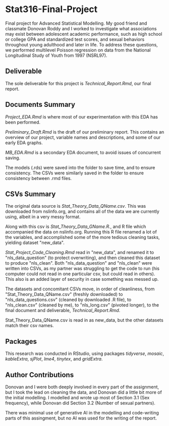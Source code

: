 # Stat316-Final-Project
Final project for Advanced Statistical Modelling. My good friend and classmate Donovan Roddy and I worked to investigate what associations may exist between adolescent academic performance, such as high school or college GPA and standardized test scores, and sexual behaviors throughout young adulthood and later in life. To address these questions, we performed multilevel Poisson regression on data from the National Longitudinal Study of Youth from 1997 (NSRL97).

## Deliverable

The sole deliverable for this project is _Technical_Report.Rmd_, our final report. 

## Documents Summary

_Project_EDA.Rmd_ is where most of our experimentation with this EDA has been performed. 

_Preliminary_Draft.Rmd_ is the draft of our preliminary report. This contains an overview of our project, variable names and descriptions, and some of our early EDA graphs. 

_MB_EDA.Rmd_ is a secondary EDA document, to avoid issues of concurrent saving. 

The models (.rds) were saved into the folder to save time, and to ensure consistency. The CSVs were similarly saved in the folder to ensure consistency between .rmd files.

## CSVs Summary

The original data source is _Stat_Theory_Data_QName.csv_. This was downloaded from nslinfo.org, and contains all of the data we are currently using, albeit in a very messy format. 

Along with this csv is _Stat_Theory_Data_GName.R._, and R file which accompanied the data on nslinfo.org. Running this R file renamed a lot of the variables, and accomplished some of the more tedious cleaning tasks, yielding dataset "new_data". 

_Stat_Project_Code_Cleaning.Rmd_ read in "new_data", and renamed it to "nls_data_question" (to protect overwriting), and then cleaned this dataset to produce "nls_clean". Both "nls_data_question" and "nls_clean" were written into CSVs, as my partner was struggling to get the code to run (his computer could not read in one particular csv, but could read in others). This also is an added layer of security in case something was messed up. 

The datasets and concomitant CSVs move, in order of cleanliness, from "Stat_Theory_Data_QName.csv" (freshly downloaded) to "nls_data_questions.csv" (cleaned by downloaded .R file), to "nls_clean.csv" (cleaned by me), to "nls_long.csv" (pivoted longer), to the final document and deliverable, _Technical_Report.Rmd_.

Stat_Theory_Data_QName.csv is read in as new_data, but the other datasets match their csv names. 

## Packages
This research was conducted in RStudio, using packages _tidyverse_, _mosaic_, _kableExtra_, _sjPlot_, _lme4_, _tinytex_, and _gridExtra_.

## Author Contributions

Donovan and I were both deeply involved in every part of the assignment, but I took the lead on cleaning the data, and Donovan did a little bit more of the initial modelling. I modelled and wrote up most of Section 3.1 (Sex frequency), while Donovan did Section 3.2 (Number of sexual partners). 

There was minimal use of generative AI in the modelling and code-writing parts of this assingment, but no AI was used for the writing of the report. 
